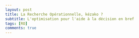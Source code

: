 ```yaml
---
layout: post
title: La Recherche Opérationnelle, kézako ?
subtitle: L'optimisation pour l'aide à la décision en bref
tags: [RO]
comments: true
---
```


